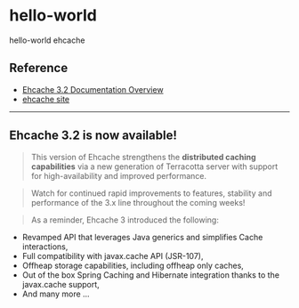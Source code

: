 # hello-world
hello-world ehcache

## Reference

- [Ehcache 3.2 Documentation Overview](http://www.ehcache.org/documentation/3.2/)
- [ehcache site](http://www.ehcache.org)
---


## Ehcache 3.2 is now available!

>This version of Ehcache strengthens the **distributed caching capabilities** via a new generation of Terracotta server with support for high-availability and improved performance.

>Watch for continued rapid improvements to features, stability and performance of the 3.x line throughout the coming weeks!

>As a reminder, Ehcache 3 introduced the following:
- Revamped API that leverages Java generics and simplifies Cache interactions,
- Full compatibility with javax.cache API (JSR-107),
- Offheap storage capabilities, including offheap only caches,
- Out of the box Spring Caching and Hibernate integration thanks to the javax.cache support,
- And many more ...